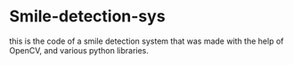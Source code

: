 # Smile-detection-sys
this is the code of a smile detection system that was  made with the help of OpenCV, and various python libraries. 
